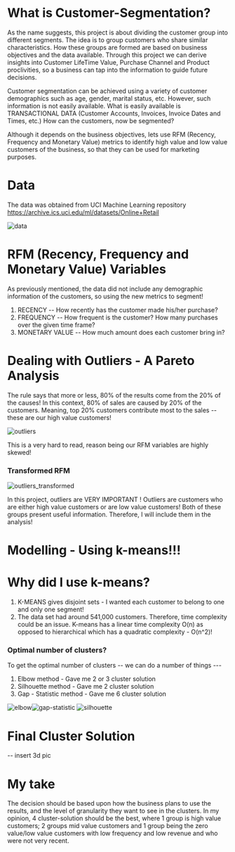 # What is Customer-Segmentation?

As the name suggests, this project is about dividing the customer group into different segments. The idea is to group customers who share similar characteristics. How these groups are formed are based on business objectives and the data available. Through this project we can derive insights into Customer LifeTime Value, Purchase Channel and Product proclivities, so a business can tap into the information to guide future decisions.

Customer segmentation can be achieved using a variety of customer demographics such as age, gender, marital status, etc. However, such information is not easily available. What is easily available is TRANSACTIONAL DATA (Customer Accounts, Invoices, Invoice Dates and Times, etc.) How can the customers, now be segmented?

Although it depends on the business objectives, lets use RFM (Recency, Frequency and Monetary Value) metrics to identify high value and low value customers of the business, so that they can be used for marketing purposes.

# Data
The data was obtained from UCI Machine Learning repository https://archive.ics.uci.edu/ml/datasets/Online+Retail

![data](https://user-images.githubusercontent.com/45079009/84124483-24087280-a9f0-11ea-9b6c-75ac28f26589.PNG)


# RFM (Recency, Frequency and Monetary Value) Variables

As previously mentioned, the data did not include any demographic information of the customers, so using the new metrics to segment!

1. RECENCY -- How recently has the customer made his/her purchase?
2. FREQUENCY -- How frequent is the customer? How many purchases over the given time frame?
3. MONETARY VALUE -- How much amount does each customer bring in?

# Dealing with Outliers - A Pareto Analysis

The rule says that more or less, 80% of the results come from the 20% of the causes! In this context, 80% of sales are caused by 20% of the customers. Meaning, top 20% customers contribute most to the sales -- these are our high value customers!

![outliers](https://user-images.githubusercontent.com/45079009/84260997-dfec9f00-aacf-11ea-840c-109c080541ea.png)

This is a very hard to read, reason being our RFM variables are highly skewed!

### Transformed RFM

![outliers_transformed](https://user-images.githubusercontent.com/45079009/84261331-715c1100-aad0-11ea-97c5-88d027781469.png)

In this project, outliers are VERY IMPORTANT ! Outliers are customers who are either high value customers or are low value customers! Both of these groups present useful information. Therefore, I will include them in the analysis!


# Modelling - Using k-means!!!

# Why did I use k-means?

1. K-MEANS gives disjoint sets - I wanted each customer to belong to one and only one segment!
2. The data set had around 541,000 customers. Therefore, time complexity could be an issue. K-means has a linear time complexity O(n) as opposed to hierarchical which has a quadratic complexity - O(n^2)!

### Optimal number of clusters?

To get the optimal number of clusters -- we can do a number of things ---
1. Elbow method - Gave me 2 or 3 cluster solution 
2. Silhouette method - Gave me 2 cluster solution
3. Gap - Statistic method - Gave me 6 cluster solution

![elbow](https://user-images.githubusercontent.com/45079009/84262492-918ccf80-aad2-11ea-8d62-5dec4435985e.PNG)![gap-statistic](https://user-images.githubusercontent.com/45079009/84262494-92256600-aad2-11ea-89bd-d6c34f209b2d.PNG) ![silhouette](https://user-images.githubusercontent.com/45079009/84262495-92bdfc80-aad2-11ea-85ba-04710547f0b9.PNG)


# Final Cluster Solution

-- insert 3d pic


# My take

The decision should be based upon how the business plans to use the results, and the level of granularity they want to see in the clusters. In my opinion, 4 cluster-solution should be the best, where 1 group is high value customers; 2 groups mid value customers and 1 group being the zero value/low value customers with low frequency and low revenue and who were not very recent.
